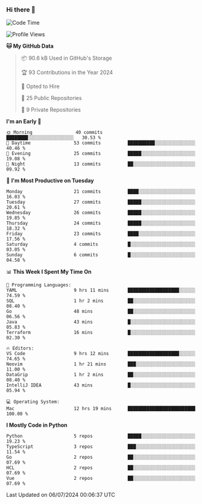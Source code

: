 ### Hi there 👋
<!--![visitors](https://visitor-badge.glitch.me/badge?page_id=d0zingcat)-->
<!--
**d0zingcat/d0zingcat** is a ✨ _special_ ✨ repository because its `README.md` (this file) appears on your GitHub profile.

Here are some ideas to get you started:

- 🔭 I’m currently working on ...
- 🌱 I’m currently learning ...
- 👯 I’m looking to collaborate on ...
- 🤔 I’m looking for help with ...
- 💬 Ask me about ...
- 📫 How to reach me: ...
- 😄 Pronouns: ...
- ⚡ Fun fact: ...
-->
<!--START_SECTION:waka-->
![Code Time](http://img.shields.io/badge/Code%20Time-3%2C652%20hrs%2056%20mins-blue)

![Profile Views](http://img.shields.io/badge/Profile%20Views-0-blue)

**🐱 My GitHub Data** 

> 📦 90.6 kB Used in GitHub's Storage 
 > 
> 🏆 93 Contributions in the Year 2024
 > 
> 💼 Opted to Hire
 > 
> 📜 25 Public Repositories 
 > 
> 🔑 9 Private Repositories 
 > 
**I'm an Early 🐤** 

```text
🌞 Morning                40 commits          ████████░░░░░░░░░░░░░░░░░   30.53 % 
🌆 Daytime                53 commits          ██████████░░░░░░░░░░░░░░░   40.46 % 
🌃 Evening                25 commits          █████░░░░░░░░░░░░░░░░░░░░   19.08 % 
🌙 Night                  13 commits          ██░░░░░░░░░░░░░░░░░░░░░░░   09.92 % 
```
📅 **I'm Most Productive on Tuesday** 

```text
Monday                   21 commits          ████░░░░░░░░░░░░░░░░░░░░░   16.03 % 
Tuesday                  27 commits          █████░░░░░░░░░░░░░░░░░░░░   20.61 % 
Wednesday                26 commits          █████░░░░░░░░░░░░░░░░░░░░   19.85 % 
Thursday                 24 commits          █████░░░░░░░░░░░░░░░░░░░░   18.32 % 
Friday                   23 commits          ████░░░░░░░░░░░░░░░░░░░░░   17.56 % 
Saturday                 4 commits           █░░░░░░░░░░░░░░░░░░░░░░░░   03.05 % 
Sunday                   6 commits           █░░░░░░░░░░░░░░░░░░░░░░░░   04.58 % 
```


📊 **This Week I Spent My Time On** 

```text
💬 Programming Languages: 
YAML                     9 hrs 11 mins       ███████████████████░░░░░░   74.59 % 
SQL                      1 hr 2 mins         ██░░░░░░░░░░░░░░░░░░░░░░░   08.40 % 
Go                       48 mins             ██░░░░░░░░░░░░░░░░░░░░░░░   06.56 % 
Java                     43 mins             █░░░░░░░░░░░░░░░░░░░░░░░░   05.83 % 
Terraform                16 mins             █░░░░░░░░░░░░░░░░░░░░░░░░   02.30 % 

🔥 Editors: 
VS Code                  9 hrs 12 mins       ███████████████████░░░░░░   74.65 % 
Neovim                   1 hr 21 mins        ███░░░░░░░░░░░░░░░░░░░░░░   11.00 % 
DataGrip                 1 hr 2 mins         ██░░░░░░░░░░░░░░░░░░░░░░░   08.40 % 
IntelliJ IDEA            43 mins             █░░░░░░░░░░░░░░░░░░░░░░░░   05.94 % 

💻 Operating System: 
Mac                      12 hrs 19 mins      █████████████████████████   100.00 % 
```

**I Mostly Code in Python** 

```text
Python                   5 repos             █████░░░░░░░░░░░░░░░░░░░░   19.23 % 
TypeScript               3 repos             ███░░░░░░░░░░░░░░░░░░░░░░   11.54 % 
Go                       2 repos             ██░░░░░░░░░░░░░░░░░░░░░░░   07.69 % 
HCL                      2 repos             ██░░░░░░░░░░░░░░░░░░░░░░░   07.69 % 
Vue                      2 repos             ██░░░░░░░░░░░░░░░░░░░░░░░   07.69 % 
```




 Last Updated on 06/07/2024 00:06:37 UTC
<!--END_SECTION:waka-->

